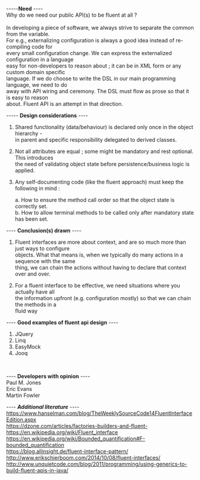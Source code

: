 -----**Need** ---- 
                                                                                              <br>
Why do we need our public API(s) to be fluent at all ?                                        <br>
                                                                                              <br>
In developing a piece of software, we always strive to separate the common from the variable. <br>
For e.g., externalizing configuration is always a good idea instead of re-compiling code for  <br>
every small configuration change. We can express the externalized configuration in a language <br>
easy for non-developers to reason about ; it can be in XML form or any custom domain specific <br>
language. If we do choose to write the DSL in our main programming language, we need to do    <br>
away with API wiring and ceremony. The DSL must flow as prose so that it is easy to reason    <br>
about. Fluent API is an attempt in that direction.                                            <br>


----- **Design considerations** ----
                                                                                               <br>

1. Shared functionality (data/behaviour) is declared only once in the object hierarchy -       <br> 
in parent and specific responsibility delegated to derived classes.                            <br>

2. Not all attributes are equal ; some might be mandatory and rest optional. This introduces   <br>
the need of validating object state before persistence/business logic is applied.              <br>
  
3. Any self-documenting code (like the fluent approach) must keep the following in mind :      <br>

    a. How to ensure the method call order so that the object state is correctly set.          <br>
    b. How to allow terminal methods to be called only after mandatory state has been set.     <br>


---- **Conclusion(s) drawn** ----
                                                                                              <br>
1. Fluent interfaces are more about context, and are so much more than just ways to configure <br>
objects. What that means is, when we typically do many actions in a sequence with the same    <br>
thing, we can chain the actions without having to declare that context over and over.         <br>

2. For a fluent interface to be effective, we need situations where you actually have all     <br>
the information upfront (e.g. configuration mostly) so that we can chain the methods in a     <br>
fluid way                                                                                     <br>

---- **Good examples of fluent api design** ----
<br>
1. JQuery
2. Linq
3. EasyMock
4. Jooq
<br>

---- **Developers with opinion** ----
                    <br>
Paul M. Jones       <br>
Eric Evans          <br>
Martin Fowler       <br>

---- ***Additional literature*** ----
                                                                                   <br>
https://www.hanselman.com/blog/TheWeeklySourceCode14FluentInterfaceEdition.aspx    <br>
https://dzone.com/articles/factories-builders-and-fluent-                          <br>
https://en.wikipedia.org/wiki/Fluent_interface                                     <br>
https://en.wikipedia.org/wiki/Bounded_quantification#F-bounded_quantification      <br>
https://blog.allinsight.de/fluent-interface-pattern/                               <br>
http://www.erikschierboom.com/2014/10/08/fluent-interfaces/                        <br>
http://www.unquietcode.com/blog/2011/programming/using-generics-to-build-fluent-apis-in-java/

